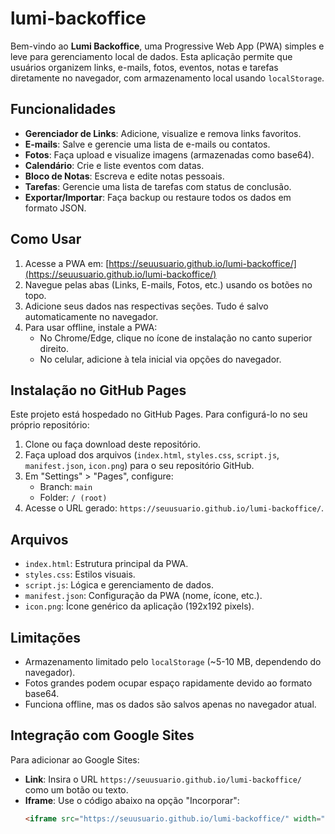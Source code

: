 # lumi-backoffice 

Bem-vindo ao **Lumi Backoffice**, uma Progressive Web App (PWA) simples e leve para gerenciamento local de dados. Esta aplicação permite que usuários organizem links, e-mails, fotos, eventos, notas e tarefas diretamente no navegador, com armazenamento local usando `localStorage`.

## Funcionalidades
- **Gerenciador de Links**: Adicione, visualize e remova links favoritos.
- **E-mails**: Salve e gerencie uma lista de e-mails ou contatos.
- **Fotos**: Faça upload e visualize imagens (armazenadas como base64).
- **Calendário**: Crie e liste eventos com datas.
- **Bloco de Notas**: Escreva e edite notas pessoais.
- **Tarefas**: Gerencie uma lista de tarefas com status de conclusão.
- **Exportar/Importar**: Faça backup ou restaure todos os dados em formato JSON.

## Como Usar
1. Acesse a PWA em: [https://seuusuario.github.io/lumi-backoffice/](https://seuusuario.github.io/lumi-backoffice/)
2. Navegue pelas abas (Links, E-mails, Fotos, etc.) usando os botões no topo.
3. Adicione seus dados nas respectivas seções. Tudo é salvo automaticamente no navegador.
4. Para usar offline, instale a PWA:
   - No Chrome/Edge, clique no ícone de instalação no canto superior direito.
   - No celular, adicione à tela inicial via opções do navegador.

## Instalação no GitHub Pages
Este projeto está hospedado no GitHub Pages. Para configurá-lo no seu próprio repositório:
1. Clone ou faça download deste repositório.
2. Faça upload dos arquivos (`index.html`, `styles.css`, `script.js`, `manifest.json`, `icon.png`) para o seu repositório GitHub.
3. Em "Settings" > "Pages", configure:
   - Branch: `main`
   - Folder: `/ (root)`
4. Acesse o URL gerado: `https://seuusuario.github.io/lumi-backoffice/`.

## Arquivos
- `index.html`: Estrutura principal da PWA.
- `styles.css`: Estilos visuais.
- `script.js`: Lógica e gerenciamento de dados.
- `manifest.json`: Configuração da PWA (nome, ícone, etc.).
- `icon.png`: Ícone genérico da aplicação (192x192 pixels).

## Limitações
- Armazenamento limitado pelo `localStorage` (~5-10 MB, dependendo do navegador).
- Fotos grandes podem ocupar espaço rapidamente devido ao formato base64.
- Funciona offline, mas os dados são salvos apenas no navegador atual.

## Integração com Google Sites
Para adicionar ao Google Sites:
- **Link**: Insira o URL `https://seuusuario.github.io/lumi-backoffice/` como um botão ou texto.
- **Iframe**: Use o código abaixo na opção "Incorporar":
  ```html
  <iframe src="https://seuusuario.github.io/lumi-backoffice/" width="100%" height="600"></iframe>
